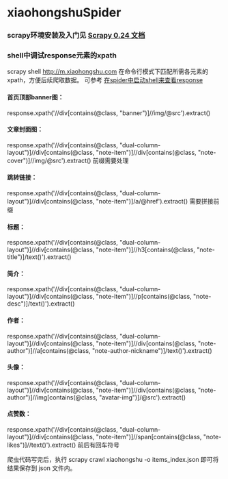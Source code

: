 # xiaohongshuSpider


### scrapy环境安装及入门见  [Scrapy 0.24 文档](http://scrapy-chs.readthedocs.io/zh_CN/0.24/)


### shell中调试response元素的xpath
scrapy shell http://m.xiaohongshu.com 在命令行模式下匹配所需各元素的xpath，方便后续爬取数据。 可参考 [在spider中启动shell来查看response](http://scrapy-chs.readthedocs.io/zh_CN/0.24/topics/shell.html#topics-shell-inspect-response)

#### 首页顶部banner图：
response.xpath('//div[contains(@class, "banner")]//img/@src').extract()

#### 文章封面图：
response.xpath('//div[contains(@class, "dual-column-layout")]//div[contains(@class, "note-item")]//div[contains(@class, "note-cover")]//img/@src').extract()     前缀需要处理

#### 跳转链接：
response.xpath('//div[contains(@class, "dual-column-layout")]//div[contains(@class, "note-item")]/a/@href').extract()  需要拼接前缀

#### 标题：
response.xpath('//div[contains(@class, "dual-column-layout")]//div[contains(@class, "note-item")]//h3[contains(@class, "note-title")]/text()').extract()

#### 简介：
response.xpath('//div[contains(@class, "dual-column-layout")]//div[contains(@class, "note-item")]//p[contains(@class, "note-desc")]/text()').extract()

#### 作者：
response.xpath('//div[contains(@class, "dual-column-layout")]//div[contains(@class, "note-item")]//div[contains(@class, "note-author")]//a[contains(@class, "note-author-nickname")]/text()').extract()

#### 头像：
response.xpath('//div[contains(@class, "dual-column-layout")]//div[contains(@class, "note-item")]//div[contains(@class, "note-author")]//img[contains(@class, "avatar-img")]/@src').extract()

#### 点赞数：
response.xpath('//div[contains(@class, "dual-column-layout")]//div[contains(@class, "note-item")]//span[contains(@class, "note-likes")]//text()').extract()   前后有回车符号


爬虫代码写完后，执行 scrapy crawl xiaohongshu -o items_index.json 即可将结果保存到 json 文件内。
